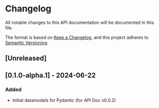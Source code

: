 # Changelog

All notable changes to this API documentation will be documented in this file.

The format is based on [Keep a Changelog](https://keepachangelog.com/en/1.0.0/),
and this project adheres to [Semantic Versioning](https://semver.org/spec/v2.0.0.html).

## [Unreleased]

## [0.1.0-alpha.1] - 2024-06-22

### Added
- Initial datamodels for Pydantic (for API Doc v0.0.2)
